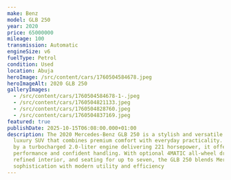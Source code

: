 ```yaml
---
make: Benz
model: GLB 250
year: 2020
price: 65000000
mileage: 100
transmission: Automatic
engineSize: v6
fuelType: Petrol
condition: Used
location: Abuja
heroImage: /src/content/cars/1760504584678.jpeg
heroImageAlt: 2020 GLB 250
galleryImages:
  - /src/content/cars/1760504584678-1-.jpeg
  - /src/content/cars/1760504821133.jpeg
  - /src/content/cars/1760504828760.jpeg
  - /src/content/cars/1760504837169.jpeg
featured: true
publishDate: 2025-10-15T06:08:00.000+01:00
description: The 2020 Mercedes-Benz GLB 250 is a stylish and versatile compact
  luxury SUV that combines premium comfort with everyday practicality. Powered
  by a turbocharged 2.0-liter engine delivering 221 horsepower, it offers smooth
  performance and confident handling. With optional 4MATIC all-wheel drive, a
  refined interior, and seating for up to seven, the GLB 250 blends Mercedes
  sophistication with modern utility and efficiency
---
```

